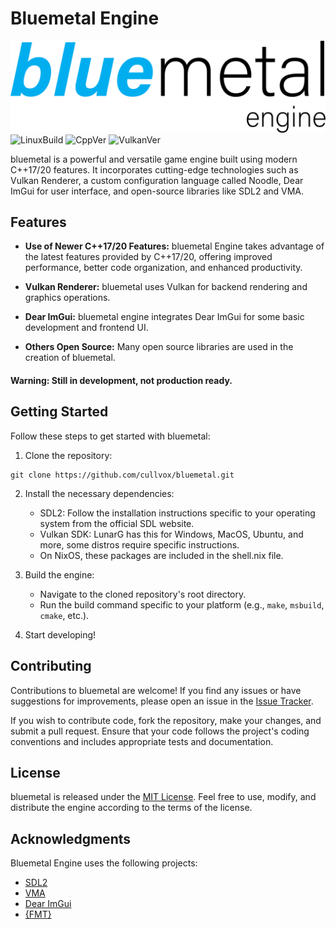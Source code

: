 # Bluemetal Engine

![bluemetallogo](Images/bluemetal_logo.png)
![LinuxBuild](https://github.com/cadenmiller/bluemetal/actions/workflows/cmake.yml/badge.svg)
![CppVer](https://img.shields.io/badge/C%2B%2B-20-blue)
![VulkanVer](https://img.shields.io/badge/Vulkan-1.3-red)

bluemetal is a powerful and versatile game engine built using modern C++17/20 features. It incorporates cutting-edge technologies such as Vulkan Renderer, a custom configuration language called Noodle, Dear ImGui for user interface, and open-source libraries like SDL2 and VMA.

## Features

- **Use of Newer C++17/20 Features:** bluemetal Engine takes advantage of the latest features provided by C++17/20, offering improved performance, better code organization, and enhanced productivity.

- **Vulkan Renderer:** bluemetal uses Vulkan for backend rendering and graphics operations.

- **Dear ImGui:** bluemetal engine integrates Dear ImGui for some basic development and frontend UI.

- **Others Open Source:** Many open source libraries are used in the creation of bluemetal.

#### Warning: Still in development, not production ready.


## Getting Started

Follow these steps to get started with bluemetal:

1. Clone the repository:
```
git clone https://github.com/cullvox/bluemetal.git
```

2. Install the necessary dependencies:
   - SDL2: Follow the installation instructions specific to your operating system from the official SDL website.
   - Vulkan SDK: LunarG has this for Windows, MacOS, Ubuntu, and more, some distros require specific instructions.
   - On NixOS, these packages are included in the shell.nix file.

3. Build the engine:
   - Navigate to the cloned repository's root directory.
   - Run the build command specific to your platform (e.g., `make`, `msbuild`, `cmake`, etc.).

4. Start developing!

## Contributing
Contributions to bluemetal are welcome! If you find any issues or have suggestions for improvements, please open an issue in the [Issue Tracker](https://github.com/cadenmiller/bluemetal/issues).

If you wish to contribute code, fork the repository, make your changes, and submit a pull request. Ensure that your code follows the project's coding conventions and includes appropriate tests and documentation.

## License

bluemetal is released under the [MIT License](LICENSE). Feel free to use, modify, and distribute the engine according to the terms of the license.

## Acknowledgments

Bluemetal Engine uses the following projects:

- [SDL2](https://www.libsdl.org/)
- [VMA](https://github.com/GPUOpen-LibrariesAndSDKs/VulkanMemoryAllocator)
- [Dear ImGui](https://github.com/ocornut/imgui)
- [{FMT}](https://github.com/fmtlib/fmt)
